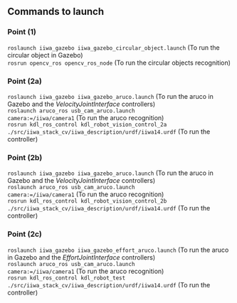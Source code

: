 <h2>Commands to launch</h2>

<h3>Point (1)</h3>
<code>roslaunch iiwa_gazebo iiwa_gazebo_circular_object.launch</code> (To run the circular object in Gazebo)<br>
<code>rosrun opencv_ros opencv_ros_node</code> (To run the circular objects recognition)<br>

<h3>Point (2a)</h3>

<code>roslaunch iiwa_gazebo iiwa_gazebo_aruco.launch</code> (To run the aruco in Gazebo and the _VelocityJointInterface_ controllers)<br>
<code>roslaunch aruco_ros usb_cam_aruco.launch camera:=/iiwa/camera1</code> (To run the aruco recognition)<br>
<code>rosrun kdl_ros_control kdl_robot_vision_control_2a ./src/iiwa_stack_cv/iiwa_description/urdf/iiwa14.urdf</code> (To run the controller)<br>

<h3>Point (2b)</h3>

<code>roslaunch iiwa_gazebo iiwa_gazebo_aruco.launch</code> (To run the aruco in Gazebo and the _VelocityJointInterface_ controllers)<br>
<code>roslaunch aruco_ros usb_cam_aruco.launch camera:=/iiwa/camera1</code> (To run the aruco recognition)<br>
<code>rosrun kdl_ros_control kdl_robot_vision_control_2b ./src/iiwa_stack_cv/iiwa_description/urdf/iiwa14.urdf</code> (To run the controller)<br>

<h3>Point (2c)</h3>

<code>roslaunch iiwa_gazebo iiwa_gazebo_effort_aruco.launch</code> (To run the aruco in Gazebo and the _EffortJointInterface_ controllers)<br>
<code>roslaunch aruco_ros usb_cam_aruco.launch camera:=/iiwa/camera1</code> (To run the aruco recognition)<br>
<code>rosrun kdl_ros_control kdl_robot_test ./src/iiwa_stack_cv/iiwa_description/urdf/iiwa14.urdf</code> (To run the controller)<br>
